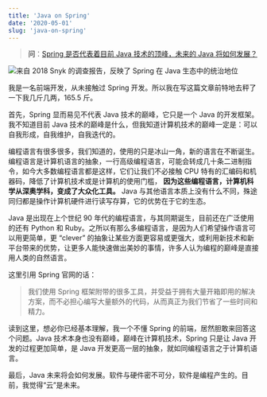 ```yaml
---
title: 'Java on Spring'
date: '2020-05-01'
slug: 'java-on-spring'
---
```


> **问**：[Spring 是否代表着目前 Java 技术的顶峰，未来的 Java 将如何发展？](https://www.zhihu.com/question/387902282/answer/1193954645)

![来自 2018 Snyk 的调查报告，反映了 Spring 在 Java 生态中的统治地位](https://lipk.oss-accelerate.aliyuncs.com/images/2020-05-01-Java-on-spring.jpg)

我是一名前端开发，从未接触过 Spring 开发。所以我在写这篇文章前特地去秤了一下我几斤几两，165.5 斤。

首先，Spring 显而易见不代表 Java 技术的巅峰，它只是一个 Java 的开发框架。
我不知道目前 Java 技术的巅峰是什么，但我知道计算机技术的巅峰一定是：可以自我形成，自我维护，自我迭代的。

编程语言有很多很多，我们知道的，使用的只是冰山一角，新的语言在不断诞生。编程语言是计算机语言的抽象，一行高级编程语言，可能会转成几十条二进制指令，如今大多数编程语言都是这样，它们让我们不必接触 CPU 特有的汇编码和机器码，降低了计算机技术或是计算机的使用门槛， **因为这些编程语言，计算机科学从深奥学科，变成了大众化工具。** Java 与其他语言本质上没有什么不同，殊途同归都是操作计算机硬件进行读写存算，它的优势在于它的生态。

Java 是出现在上个世纪 90 年代的编程语言，与其同期诞生，目前还在广泛使用的还有 Python 和 Ruby。之所以有那么多编程语言，是因为人们希望操作语言可以用更简单，更 “clever” 的抽象让某些方面更容易或更强大，或利用新技术和新平台带来的优势，让更多人能快速做出美妙的事情，许多人认为编程的巅峰是直接用人类的自然语言。

这里引用 Spring 官网的话：

> 我们使用 Spring 框架附带的很多工具，并受益于拥有大量开箱即用的解决方案，而不必担心编写大量额外的代码，从而真正为我们节省了一些时间和精力。

读到这里，想必你已经基本理解，我一个不懂 Spring 的前端，居然胆敢来回答这个问题。Java 技术本身也没有巅峰，巅峰在计算机技术，Spring 只是让 Java 开发的过程更加简单，是 Java 开发更高一层的抽象，就如同编程语言之于计算机语言。

最后，Java 未来将会如何发展。软件与硬件密不可分，软件是编程产生的。目前，我觉得“云”是未来。
